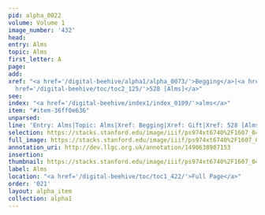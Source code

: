 ```yaml
---
pid: alpha_0022
volume: Volume 1
image_number: '432'
head: 
entry: Alms
topic: Alms
first_letter: A
page: 
add: 
xref: "<a href='/digital-beehive/alpha1/alpha_0073/'>Begging</a>|<a href='/digital-beehive/alpha2/alpha_0360/'>Gift</a>|<a
  href='/digital-beehive/toc/toc2_125/'>528 [Alms]</a>"
see: 
index: "<a href='/digital-beehive/index1/index_0109/'>alms</a>"
item: "#item-36ff0e636"
unparsed: 
line: 'Entry: Alms|Topic: Alms|Xref: Begging|Xref: Gift|Xref: 528 [Alms]|Index: alms|#item-36ff0e636'
selection: https://stacks.stanford.edu/image/iiif/ps974xt6740%2F1607_0431/786,3658,3002,508/full/0/default.jpg
full_image: https://stacks.stanford.edu/image/iiif/ps974xt6740%2F1607_0431/full/full/0/default.jpg
annotation_uri: http://dev.llgc.org.uk/annotation/1490638987153
insertion: 
thumbnail: https://stacks.stanford.edu/image/iiif/ps974xt6740%2F1607_0431/786,3658,600,180/250,/0/default.jpg
label: Alms
location: "<a href='/digital-beehive/toc/toc1_422/'>Full Page</a>"
order: '021'
layout: alpha_item
collection: alpha1
---
```

